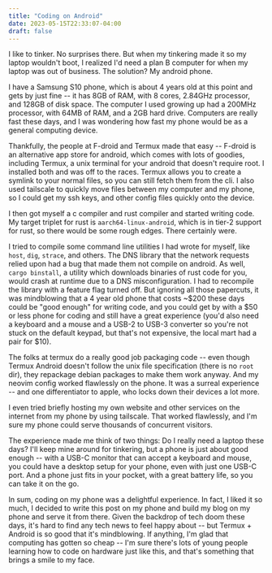 ```yaml
---
title: "Coding on Android"
date: 2023-05-15T22:33:07-04:00
draft: false
---
```


I like to tinker. No surprises there. But when my tinkering made it so my laptop wouldn't boot, I realized I'd need a plan B computer for when my laptop was out of business. The solution? My android phone.

I have a Samsung S10 phone, which is about 4 years old at this point and gets by just fine -- it has 8GB of RAM, with 8 cores, 2.84GHz processor, and 128GB of disk space. The computer I used growing up had a 200MHz processor, with 64MB of RAM, and a 2GB hard drive. Computers are really fast these days, and I was wondering how fast my phone would be as a general computing device.

Thankfully, the people at F-droid and Termux made that easy -- F-droid is an alternative app store for android, which comes with lots of goodies, including Termux, a unix terminal for your android that doesn't require root. I installed both and was off to the races. Termux allows you to create a symlink to your normal files, so you can still fetch them from the cli. I also used tailscale to quickly move files between my computer and my phone, so I could get my ssh keys, and other config files quickly onto the device.

I then got myself a c compiler and rust compiler and started writing code. My target triplet for rust is `aarch64-linux-android`, which is in tier-2 support for rust, so there would be some rough edges. There certainly were.

I tried to compile some command line utilities I had wrote for myself, like `host`, `dig`, `strace`, and others. The DNS library that the network requests relied upon had a bug that made them not compile on android. As well, `cargo binstall`, a utility which downloads binaries of rust code for you, would crash at runtime due to a DNS misconfiguration. I had to recompile the library with a feature flag turned off. But ignoring all those papercuts, it was mindblowing that a 4 year old phone that costs ~$200 these days could be "good enough" for writing code, and you could get by with a $50 or less phone for coding and still have a great experience (you'd also need a keyboard and a mouse and a USB-2 to USB-3 converter so you're not stuck on the default keypad, but that's not expensive, the local mart had a pair for $10).

The folks at termux do a really good job packaging code -- even though Termux Android doesn't follow the unix file specification (there is no `root` dir), they repackage debian packages to make them work anyway. And my neovim config worked flawlessly on the phone. It was a surreal experience -- and one differentiator to apple, who locks down their devices a lot more.

I even tried briefly hosting my own website and other services on the internet from my phone by using tailscale. That worked flawlessly, and I'm sure my phone could serve thousands of concurrent visitors.

The experience made me think of two things: Do I really need a laptop these days? I'll keep mine around for tinkering, but a phone is just about good enough -- with a USB-C monitor that can accept a keyboard and mouse, you could have a desktop setup for your phone, even with just one USB-C port. And a phone just fits in your pocket, with a great battery life, so you can take it on the go.

In sum, coding on my phone was a delightful experience. In fact, I liked it so much, I decided to write this post on my phone and build my blog on my phone and serve it from there. Given the backdrop of tech doom these days, it's hard to find any tech news to feel happy about -- but Termux + Android is so good that it's mindblowing. If anything, I'm glad that computing has gotten so cheap -- I'm sure there's lots of young people learning how to code on hardware just like this, and that's something that brings a smile to my face.
